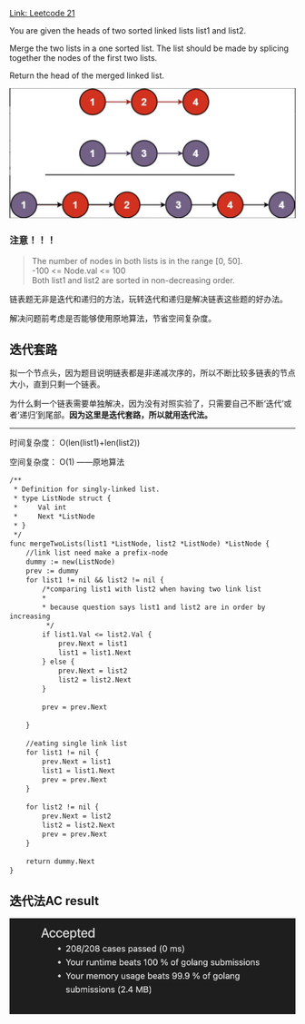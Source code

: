 [Link: Leetcode 21](https://leetcode.cn/problems/merge-two-sorted-lists/)

You are given the heads of two sorted linked lists list1 and list2.

Merge the two lists in a one sorted list. The list should be made by splicing together the nodes of the first two lists.

Return the head of the merged linked list.

![](./21.Merge%20Two%20Sorted%20List.png)

### 注意！！！
>The number of nodes in both lists is in the range [0, 50].\
-100 <= Node.val <= 100\
Both list1 and list2 are sorted in non-decreasing order.


链表题无非是迭代和递归的方法，玩转迭代和递归是解决链表这些题的好办法。

解决问题前考虑是否能够使用原地算法，节省空间复杂度。

## 迭代套路

拟一个节点头，因为题目说明链表都是非递减次序的，所以不断比较多链表的节点大小，直到只剩一个链表。

为什么剩一个链表需要单独解决，因为没有对照实验了，只需要自己不断‘迭代’或者‘递归’到尾部。**因为这里是迭代套路，所以就用迭代法。**

---
时间复杂度： O(len(list1)+len(list2))

空间复杂度： O(1) ——原地算法

```
/**
 * Definition for singly-linked list.
 * type ListNode struct {
 *     Val int
 *     Next *ListNode
 * }
 */
func mergeTwoLists(list1 *ListNode, list2 *ListNode) *ListNode {
    //link list need make a prefix-node 
	dummy := new(ListNode)
	prev := dummy
	for list1 != nil && list2 != nil {
		/*comparing list1 with list2 when having two link list
		*
		* because question says list1 and list2 are in order by increasing
		 */
		if list1.Val <= list2.Val {
			prev.Next = list1
			list1 = list1.Next
		} else {
			prev.Next = list2
			list2 = list2.Next
		}

		prev = prev.Next

	}

	//eating single link list
	for list1 != nil {
		prev.Next = list1
		list1 = list1.Next
        prev = prev.Next
	}

	for list2 != nil {
		prev.Next = list2
		list2 = list2.Next
        prev = prev.Next
	}

	return dummy.Next
}
```

## 迭代法AC result
![](./AC.png)